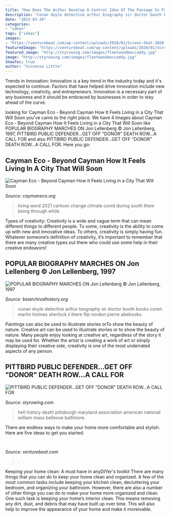 ```yaml
---
title: "How Does The Author Develop A Central Idea Of The Passage In Paragraphs 1 Through 5 - Conan Doyle Detective Arthur Biography Sir Doctor Booth Books Coren Martin Holmes Sherlock Ii There Flip Nordon Pierre Abebooks"
description: "Conan doyle detective arthur biography sir doctor booth books coren martin holmes sherlock ii there flip nordon pierre abebooks"
date: "2023-03-29"
categories:
- "ideas"
tags: ["ideas"]
images:
- "https://venturebeat.com/wp-content/uploads/2020/01/Screen-Shot-2020-01-22-at-5.47.09-AM.png?w=800"
featuredImage: "https://venturebeat.com/wp-content/uploads/2020/01/Screen-Shot-2020-01-22-at-5.47.09-AM.png?w=800"
featured_image: "http://styrowing.com/images/fleetwoodmaccaddy.jpg"
image: "http://styrowing.com/images/fleetwoodmaccaddy.jpg"
ShowToc: true
author: "Vincenza Little"
---
```



Trends in Innovation:
Innovation is a key trend in the industry today and it's expected to continue. Factors that have helped drive innovation include new technology, creativity, and entrepreneurs. Innovation is a necessary part of any business and it should be embraced by businesses in order to stay ahead of the curve.

	

		
looking for Cayman Eco - Beyond Cayman How It Feels Living in a City That Will Soon you've came to the right place. We have 4 Images about Cayman Eco - Beyond Cayman How It Feels Living in a City That Will Soon like POPULAR BIOGRAPHY MARCHES ON Jon Lellenberg © Jon Lellenberg, 1997, PITTBIRD PUBLIC DEFENDER...GET OFF &quot;DONOR&quot; DEATH ROW...A CALL FOR and also PITTBIRD PUBLIC DEFENDER...GET OFF &quot;DONOR&quot; DEATH ROW...A CALL FOR. Here you go:
		
    
## Cayman Eco - Beyond Cayman How It Feels Living In A City That Will Soon

<img loading=lazy src="https://caymaneco.org/yahoo_site_admin/assets/images/cartoon_4.266102108_std.jpg" onerror="this.onerror=null;this.src='https://tse3.mm.bing.net/th?id=OIP.EJlVEae1H2bRyadW_UQpmwHaHa&amp;pid=15.1';" alt="Cayman Eco - Beyond Cayman How It Feels Living in a City That Will Soon">

_Source: caymaneco.org_

>living word 2021 cartoon change climate covid during south them being through while. 

	

Types of creativity:
Creativity is a wide and vague term that can mean different things to different people. To some, creativity is the ability to come up with new and innovative ideas. To others, creativity is simply having fun. Whatever someone’s definition of creativity, it’s important to remember that there are many creative types out there who could use some help in their creative endeavors!

    
## POPULAR BIOGRAPHY MARCHES ON Jon Lellenberg © Jon Lellenberg, 1997

<img loading=lazy src="https://www.bsiarchivalhistory.org/BSI_Archival_History/Lellenberg_-_Coren_and_Booth_files/droppedImage_1.jpg" onerror="this.onerror=null;this.src='https://tse2.mm.bing.net/th?id=OIP.YCYGWXZJd_GoUfY2MvAr1AAAAA&amp;pid=15.1';" alt="POPULAR BIOGRAPHY MARCHES ON Jon Lellenberg © Jon Lellenberg, 1997">

_Source: bsiarchivalhistory.org_

>conan doyle detective arthur biography sir doctor booth books coren martin holmes sherlock ii there flip nordon pierre abebooks. 

	

Paintings can also be used to illustrate stories orTo show the beauty of nature.
Creative art can be used to illustrate stories or to show the beauty of nature. Many people enjoy looking at creative art, regardless of the story it may be used for. Whether the artist is creating a work of art or simply displaying their creative side, creativity is one of the most underrated aspects of any person.

    
## PITTBIRD PUBLIC DEFENDER...GET OFF &quot;DONOR&quot; DEATH ROW...A CALL FOR

<img loading=lazy src="http://styrowing.com/images/fleetwoodmaccaddy.jpg" onerror="this.onerror=null;this.src='https://tse4.mm.bing.net/th?id=OIP.EytSzurygrib3s1nXDSo5wAAAA&amp;pid=15.1';" alt="PITTBIRD PUBLIC DEFENDER...GET OFF &quot;DONOR&quot; DEATH ROW...A CALL FOR">

_Source: styrowing.com_

>hell history death pittsburgh maryland association american national william mass bellevue baltimore. 

	

There are endless ways to make your home more comfortable and stylish. Here are five ideas to get you started.

    
## 

<img loading=lazy src="https://venturebeat.com/wp-content/uploads/2020/01/Screen-Shot-2020-01-22-at-5.47.09-AM.png?w=800" onerror="this.onerror=null;this.src='https://tse2.mm.bing.net/th?id=OIP.nQqywE44EIRaVKFQGLmk-AHaD6&amp;pid=15.1';" alt="">

_Source: venturebeat.com_

>. 

	

Keeping your home clean: A must have in anyDIYer's toolkit
There are many things that you can do to keep your home clean and organized. A few of the most common tasks include keeping your kitchen clean, decluttering your bedroom, and organizing your bathroom. However, there are also a number of other things you can do to make your home more organized and clean. One such task is keeping your home’s interior clean. This means removing any dirt, dust, and debris that may have built up over time. This will also help to improve the appearance of your home and make it moreivable.

